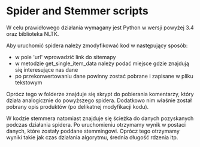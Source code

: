 <h1>Spider and Stemmer scripts</h1>

W celu prawidłowego działania wymagany jest Python w wersji powyżej 3.4 oraz biblioteka NLTK.

Aby uruchomić spidera należy zmodyfikować kod w następujący sposób:
- w pole 'url' wprowadzić link do sitemapy
- w metodzie get_single_item_data należy podać miejsce gdzie znajdują się interesujące nas dane
- po przekonwertowaniu dane powinny zostać pobrane i zapisane w pliku tekstowym

Oprócz tego w folderze znajduje się skrypt do pobierania komentarzy, który działa analogicznie do powyższego spidera. 
Dodatkowo nim właśnie został pobrany opis produktów (po delikatnej modyfikacji kodu).

W kodzie stemmera natomiast znajduje się ścieżka do danych pozyskanych podczas działania spidera.
Po uruchomieniu otrzymamy wynik w postaci danych, które zostały poddane stemmingowi. Oprócz tego otrzymamy wyniki takie jak czas działania algorytmu, średnia długość rdzenia itp.

